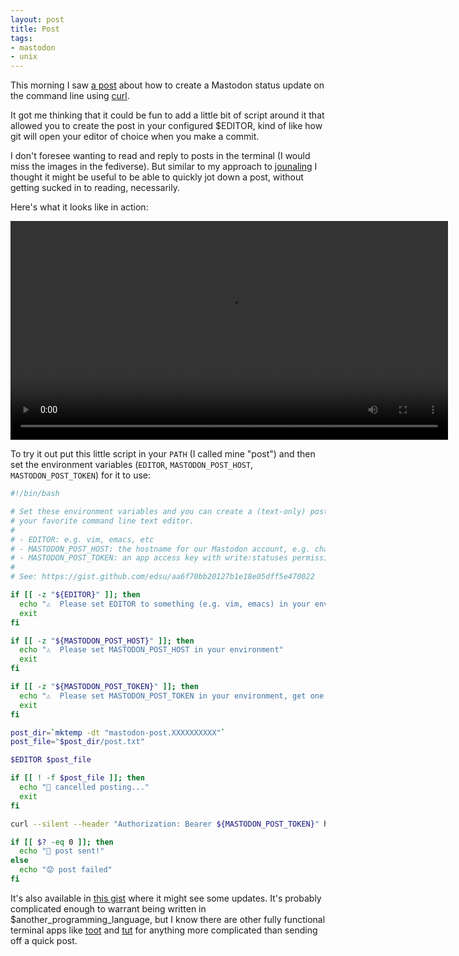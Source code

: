 ```yaml
---
layout: post
title: Post
tags:
- mastodon
- unix
---
```


This morning I saw [a post](https://mastodon.hawaga.org.uk/@benc/109620512742247630) about how to create a Mastodon status update on the command line using [curl](https://curl.se/).

It got me thinking that it could be fun to add a little bit of script around it that allowed you to create the post in your configured \$EDITOR, kind of like how git will open your editor of choice when you make a commit.

I don't foresee wanting to read and reply to posts in the terminal (I would miss the images in the fediverse). But similar to my approach to [jounaling](https://inkdroid.org/2021/03/27/j/) I thought it might be useful to be able to quickly jot down a post, without getting sucked in to reading, necessarily.

Here's what it looks like in action:

<video width="700" controls>
  <source src="/videos/post.mp4" type="video/mp4">
</video>

To try it out put this little script in your `PATH` (I called mine "post") and then set the environment variables (`EDITOR`, `MASTODON_POST_HOST`, `MASTODON_POST_TOKEN`) for it to use:

```bash
#!/bin/bash

# Set these environment variables and you can create a (text-only) post using
# your favorite command line text editor.
#
# - EDITOR: e.g. vim, emacs, etc
# - MASTODON_POST_HOST: the hostname for our Mastodon account, e.g. chaos.social
# - MASTODON_POST_TOKEN: an app access key with write:statuses permission
#
# See: https://gist.github.com/edsu/aa6f70bb20127b1e18e05dff5e470022

if [[ -z "${EDITOR}" ]]; then
  echo "⚠️  Please set EDITOR to something (e.g. vim, emacs) in your environment"
  exit
fi

if [[ -z "${MASTODON_POST_HOST}" ]]; then
  echo "⚠️  Please set MASTODON_POST_HOST in your environment"
  exit
fi

if [[ -z "${MASTODON_POST_TOKEN}" ]]; then
  echo "⚠️  Please set MASTODON_POST_TOKEN in your environment, get one by creating an app at https://$MASTODON_POST_HOST/settings/applications"
  exit
fi

post_dir=`mktemp -dt "mastodon-post.XXXXXXXXXX"`
post_file="$post_dir/post.txt"

$EDITOR $post_file

if [[ ! -f $post_file ]]; then
  echo "🛑 cancelled posting..."
  exit
fi

curl --silent --header "Authorization: Bearer ${MASTODON_POST_TOKEN}" https://${MASTODON_POST_HOST}/api/v1/statuses --form "status=<${post_file}" > /dev/null

if [[ $? -eq 0 ]]; then
  echo "🦣 post sent!"
else
  echo "😟 post failed" 
fi
```

It's also available in [this gist](https://gist.github.com/edsu/aa6f70bb20127b1e18e05dff5e470022) where it might see some updates. It's probably complicated enough to warrant being written in \$another_programming_language, but I know there are other fully functional terminal apps like [toot](https://github.com/ihabunek/toot) and [tut](https://tut.anv.nu/) for anything more complicated than sending off a quick post.
